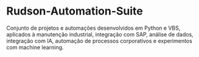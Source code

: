 # Rudson-Automation-Suite
Conjunto de projetos e automações desenvolvidos em Python e VBS, aplicados à manutenção industrial, integração com SAP, análise de dados, integração com IA, automação de processos corporativos e experimentos com machine learning.
